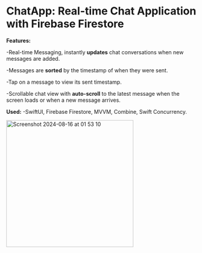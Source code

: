 # ChatApp: Real-time Chat Application with Firebase Firestore


**Features:**

-Real-time Messaging, instantly **updates** chat conversations when new messages are added.

-Messages are **sorted** by the timestamp of when they were sent.

-Tap on a message to view its sent timestamp.

-Scrollable chat view with **auto-scroll** to the latest message when the screen loads or when a new message arrives.



**Used:**
-SwiftUI, Firebase Firestore, MVVM, Combine, Swift Concurrency.

<img width="337" alt="Screenshot 2024-08-16 at 01 53 10" src="https://github.com/user-attachments/assets/75264ce3-6283-46e9-86a4-6fac272c4505">
